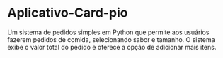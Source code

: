 # Aplicativo-Card-pio
Um sistema de pedidos simples em Python que permite aos usuários fazerem pedidos de comida, selecionando sabor e tamanho. O sistema exibe o valor total do pedido e oferece a opção de adicionar mais itens.
